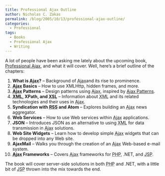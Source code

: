 ```yaml
---
title: Professional Ajax Outline
author: Nicholas C. Zakas
permalink: /blog/2005/10/13/professional-ajax-outline/
categories:
  - Professional
tags:
  - Books
  - Professional Ajax
  - Writing
---
```

A lot of people have been asking me lately about the upcoming book, <a title="Professional Ajax" rel="external" href="http://www.amazon.com/exec/obidos/tg/detail/-/0471777781">Professional <acronym title="Asynchronous JavaScript + XML">Ajax</acronym></a>, and what it will cover. Well, here&#8217;s a brief outline of the chapters:

  1. **What is <acronym title="Asynchronous JavaScript + XML">Ajax</acronym>?** &#8211; Background of <acronym title="Asynchronous JavaScript + XML">Ajax</acronym>and its rise to prominence.
  2. **<acronym title="Asynchronous JavaScript + XML">Ajax</acronym> Basics** &#8211; How to use XMLHttp, hidden frames, and more.
  3. **<acronym title="Asynchronous JavaScript + XML">Ajax</acronym> Patterns** &#8211; Design patterns using <acronym title="Asynchronous JavaScript + XML">Ajax</acronym>, inspired by <a title="Ajax Patterns" rel="external" href="http://www.ajaxpatterns.org"><acronym title="Asynchronous JavaScript + XML">Ajax</acronym> Patterns</a>.
  4. **<acronym title="eXtensible Markup Language">XML</acronym>, XPath, and <acronym title="eXtensible Stylesheet Language">XSL</acronym>** &#8211; Information about <acronym title="eXtensible Markup Language">XML</acronym> and its related technologies and their uses in <acronym title="Asynchronous JavaScript + XML">Ajax</acronym>.
  5. **Syndication with <acronym title="Really Simple Syndication">RSS</acronym> and Atom** &#8211; Explores building an <acronym title="Asynchronous JavaScript + XML">Ajax</acronym> news aggregator.
  6. **Web Services** &#8211; How to use Web services within <acronym title="Asynchronous JavaScript + XML">Ajax</acronym> applications.
  7. **JSON** &#8211; Introduces JSON as an alternative to using <acronym title="eXtensible Markup Language">XML</acronym> for data transmission in <acronym title="Asynchronous JavaScript + XML">Ajax</acronym> solutions.
  8. **Web Site Widgets** &#8211; Learn how to develop simple <acronym title="Asynchronous JavaScript + XML">Ajax</acronym> widgets that can be dropped into any Web site.
  9. **AjaxMail** &#8211; Walks you through the creation of an <acronym title="Asynchronous JavaScript + XML">Ajax</acronym> Web-based e-mail system.
 10. **<acronym title="Asynchronous JavaScript + XML">Ajax</acronym> Frameworks** &#8211; Covers <acronym title="Asynchronous JavaScript + XML">Ajax</acronym> frameworks for <acronym title="PHP: Hypertext Preprocessor">PHP</acronym>, .NET, and <acronym title="Java Server Pages">JSP</acronym>.

The book will cover server-side solutions in both <acronym title="PHP: Hypertext Preprocessor">PHP</acronym> and .NET, with a little bit of <acronym title="Java Server Pages">JSP</acronym> thrown into the mix towards the end.
